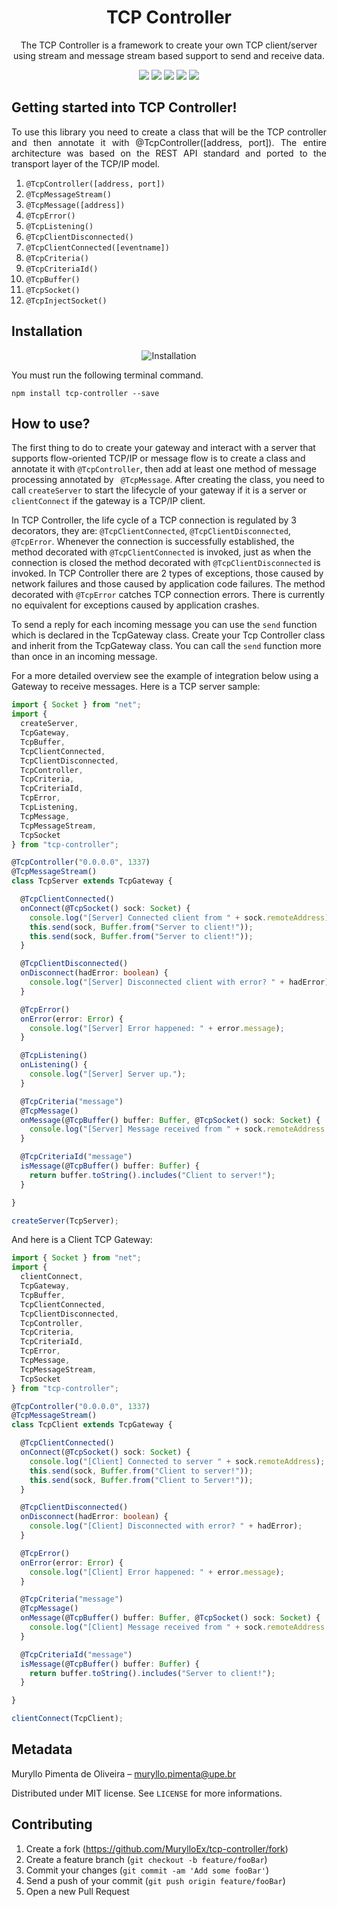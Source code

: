 <h1 align="center">TCP Controller</h1>
<p align="center">The TCP Controller is a framework to create your own TCP client/server using stream and message stream based support to send and receive data.</p>

<p align="center">
  <img src="https://badgen.net/npm/v/tcp-controller"/>
  <img src="https://badgen.net/npm/dt/tcp-controller"/>
  <img src="https://badgen.net/npm/license/tcp-controller"/>
  <img src="https://badgen.net/npm/types/tcp-controller"/>
  <img src="https://badgen.net/badge/author/MurylloEx/red?icon=label"/>
</p>

## Getting started into TCP Controller!

<p align="justify">
To use this library you need to create a class that will be the TCP controller and then annotate it with @TcpController([address, port]). The entire architecture was based on the REST API standard and ported to the transport layer of the TCP/IP model.

  1. ```@TcpController([address, port])``` 
  2. ```@TcpMessageStream()```
  3. ```@TcpMessage([address])```
  4. ```@TcpError()```
  5. ```@TcpListening()```
  6. ```@TcpClientDisconnected()```
  7. ```@TcpClientConnected([eventname])```
  8. ```@TcpCriteria()```
  9. ```@TcpCriteriaId()```
  10. ```@TcpBuffer()```
  11. ```@TcpSocket()```
  12. ```@TcpInjectSocket()```

</p>

## Installation

<p align="center">
  <img src="https://nodei.co/npm/tcp-controller.png?downloads=true&downloadRank=true&stars=true" alt="Installation"/>
</p>

<p align="justify">You must run the following terminal command.<p>

```
npm install tcp-controller --save
```

## How to use?

The first thing to do to create your gateway and interact with a server that supports flow-oriented TCP/IP or message flow is to create a class and annotate it with ```@TcpController```, then add at least one method of message processing annotated by ``` @TcpMessage```. After creating the class, you need to call ```createServer``` to start the lifecycle of your gateway if it is a server or ```clientConnect``` if the gateway is a TCP/IP client.

In TCP Controller, the life cycle of a TCP connection is regulated by 3 decorators, they are: ```@TcpClientConnected```, ```@TcpClientDisconnected```, ```@TcpError```. Whenever the connection is successfully established, the method decorated with ```@TcpClientConnected``` is invoked, just as when the connection is closed the method decorated with ```@TcpClientDisconnected``` is invoked. In TCP Controller there are 2 types of exceptions, those caused by network failures and those caused by application code failures. The method decorated with ```@TcpError``` catches TCP connection errors. There is currently no equivalent for exceptions caused by application crashes.

To send a reply for each incoming message you can use the ```send``` function which is declared in the TcpGateway class. Create your Tcp Controller class and inherit from the TcpGateway class. You can call the ```send``` function more than once in an incoming message.

For a more detailed overview see the example of integration below using a Gateway to receive messages. Here is a TCP server sample:
```ts
import { Socket } from "net";
import {
  createServer,
  TcpGateway,
  TcpBuffer,
  TcpClientConnected,
  TcpClientDisconnected,
  TcpController,
  TcpCriteria,
  TcpCriteriaId,
  TcpError,
  TcpListening,
  TcpMessage,
  TcpMessageStream,
  TcpSocket
} from "tcp-controller";

@TcpController("0.0.0.0", 1337)
@TcpMessageStream()
class TcpServer extends TcpGateway {

  @TcpClientConnected()
  onConnect(@TcpSocket() sock: Socket) {
    console.log("[Server] Connected client from " + sock.remoteAddress);
    this.send(sock, Buffer.from("Server to client!"));
    this.send(sock, Buffer.from("5erver to client!"));
  }

  @TcpClientDisconnected()
  onDisconnect(hadError: boolean) {
    console.log("[Server] Disconnected client with error? " + hadError);
  }

  @TcpError()
  onError(error: Error) {
    console.log("[Server] Error happened: " + error.message);
  }

  @TcpListening()
  onListening() {
    console.log("[Server] Server up.");
  }

  @TcpCriteria("message")
  @TcpMessage()
  onMessage(@TcpBuffer() buffer: Buffer, @TcpSocket() sock: Socket) {
    console.log("[Server] Message received from " + sock.remoteAddress + ".\nMessage: " + buffer.toString());
  }

  @TcpCriteriaId("message")
  isMessage(@TcpBuffer() buffer: Buffer) {
    return buffer.toString().includes("Client to server!");
  }

}

createServer(TcpServer);
```

And here is a Client TCP Gateway:

```ts
import { Socket } from "net";
import {
  clientConnect,
  TcpGateway,
  TcpBuffer,
  TcpClientConnected,
  TcpClientDisconnected,
  TcpController,
  TcpCriteria,
  TcpCriteriaId,
  TcpError,
  TcpMessage,
  TcpMessageStream,
  TcpSocket
} from "tcp-controller";

@TcpController("0.0.0.0", 1337)
@TcpMessageStream()
class TcpClient extends TcpGateway {

  @TcpClientConnected()
  onConnect(@TcpSocket() sock: Socket) {
    console.log("[Client] Connected to server " + sock.remoteAddress);
    this.send(sock, Buffer.from("Client to server!"));
    this.send(sock, Buffer.from("Client to 5erver!"));
  }

  @TcpClientDisconnected()
  onDisconnect(hadError: boolean) {
    console.log("[Client] Disconnected with error? " + hadError);
  }

  @TcpError()
  onError(error: Error) {
    console.log("[Client] Error happened: " + error.message);
  }

  @TcpCriteria("message")
  @TcpMessage()
  onMessage(@TcpBuffer() buffer: Buffer, @TcpSocket() sock: Socket) {
    console.log("[Client] Message received from " + sock.remoteAddress + ".\nMessage: " + buffer.toString());
  }

  @TcpCriteriaId("message")
  isMessage(@TcpBuffer() buffer: Buffer) {
    return buffer.toString().includes("Server to client!");
  }

}

clientConnect(TcpClient);
```

## Metadata

Muryllo Pimenta de Oliveira – muryllo.pimenta@upe.br

Distributed under MIT license. See ``LICENSE`` for more informations.

## Contributing

1. Create a fork (<https://github.com/MurylloEx/tcp-controller/fork>)
2. Create a feature branch (`git checkout -b feature/fooBar`)
3. Commit your changes (`git commit -am 'Add some fooBar'`)
4. Send a push of your commit (`git push origin feature/fooBar`)
5. Open a new Pull Request